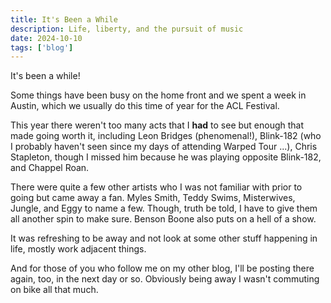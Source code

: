 ```yaml
---
title: It's Been a While
description: Life, liberty, and the pursuit of music
date: 2024-10-10
tags: ['blog']
---
```

It's been a while! 

Some things have been busy on the home front and we spent a week in Austin, which we usually do this time of year for the ACL Festival.

This year there weren't too many acts that I **had** to see but enough that made going worth it, including Leon Bridges (phenomenal!), Blink-182 (who I probably haven't seen since my days of attending Warped Tour ...), Chris Stapleton, though I missed him because he was playing opposite Blink-182, and Chappel Roan.

There were quite a few other artists who I was not familiar with prior to going but came away a fan. Myles Smith, Teddy Swims, Misterwives, Jungle, and Eggy to name a few. Though, truth be told, I have to give them all another spin to make sure. Benson Boone also puts on a hell of a show.

It was refreshing to be away and not look at some other stuff happening in life, mostly work adjacent things.

And for those of you who follow me on my other blog, I'll be posting there again, too, in the next day or so. Obviously being away I wasn't commuting on bike all that much.